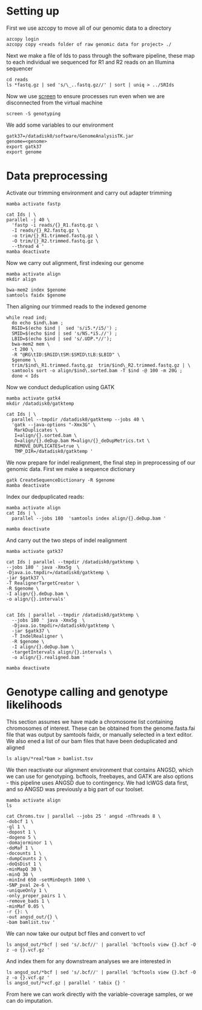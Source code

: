 # Setting up

First we use azcopy to move all of our genomic data to a directory 
```
azcopy login
azcopy copy <reads folder of raw genomic data for project> ./
```
Next we make a file of Ids to pass through the software pipeline, these map to each individual we sequenced for R1 and R2 reads on an Illumina sequencer

```
cd reads
ls *fastq.gz | sed 's/\_..fastq.gz//' | sort | uniq > ../SRIds
```
Now we use [screen](https://www.gnu.org/software/screen/) to ensure processes run even when we are disconnected from the virtual machine 
```
screen -S genotyping
```

We add some variables to our environment
```
gatk37=/datadisk0/software/GenomeAnalysisTK.jar
genome=<genome>
export gatk37
export genome
```
# Data preprocessing
Activate our trimming environment and carry out adapter trimming
```
mamba activate fastp

cat Ids | \
parallel -j 40 \
  'fastp -i reads/{}_R1.fastq.gz \
  -I reads/{}_R2.fastq.gz \
  -o trim/{}_R1.trimmed.fastq.gz \
  -O trim/{}_R2.trimmed.fastq.gz \
  --thread 4 '
mamba deactivate
```
Now we carry out alignment, first indexing our genome
```
mamba activate align
mkdir align

bwa-mem2 index $genome
samtools faidx $genome
```
Then aligning our trimmed reads to the indexed genome

```
while read ind;
  do echo $ind\.bam ;
  RGID=$(echo $ind |  sed 's/i5.*/i5/') ;
  SMID=$(echo $ind | sed 's/NS.*i5.//') ;
  LBID=$(echo $ind | sed 's/.UDP.*//');
  bwa-mem2 mem \
  -t 200 \
  -R "@RG\tID:$RGID\tSM:$SMID\tLB:$LBID" \
  $genome \
  trim/$ind\_R1.trimmed.fastq.gz  trim/$ind\_R2.trimmed.fastq.gz | \
  samtools sort -o align/$ind\.sorted.bam -T $ind -@ 100 -m 20G ;
  done < Ids
```
Now we conduct deduplication using GATK

```
mamba activate gatk4
mkdir /datadisk0/gatktemp

cat Ids | \
  parallel --tmpdir /datadisk0/gatktemp --jobs 40 \
  'gatk --java-options "-Xmx3G" \
   MarkDuplicates \
   I=align/{}.sorted.bam \
   O=align/{}.deDup.bam M=align/{}_deDupMetrics.txt \
   REMOVE_DUPLICATES=true \
   TMP_DIR=/datadisk0/gatktemp '
```
We now prepare for indel realignment, the final step in preprocessing of our genomic data.
First we make a sequence dictionary
```
gatk CreateSequenceDictionary -R $genome
mamba deactivate
```

Index our dedpuplicated reads:
```
mamba activate align
cat Ids | \
  parallel --jobs 180  'samtools index align/{}.deDup.bam '

mamba deactivate
```

And carry out the two steps of indel realignment

```
mamba activate gatk37

cat Ids | parallel --tmpdir /datadisk0/gatktemp \
--jobs 180 ' java -Xmx5g  \
-Djava.io.tmpdir=/datadisk0/gatktemp \
-jar $gatk37 \
-T RealignerTargetCreator \
-R $genome \
-I align/{}.deDup.bam \
-o align/{}.intervals'


cat Ids | parallel --tmpdir /datadisk0/gatktemp \
  --jobs 180 ' java -Xmx5g  \
  -Djava.io.tmpdir=/datadisk0/gatktemp \
  -jar $gatk37 \
  -T IndelRealigner \
  -R $genome \
  -I align/{}.deDup.bam \
  -targetIntervals align/{}.intervals \
  -o align/{}.realigned.bam '

mamba deactivate
```

# Genotype calling and genotype likelihoods

This section assumes we have made a chromosome list containing chromosomes of interest. These can be obtained from the genome.fasta.fai file that was output by samtools faidx, or manually selected in a text editor. We also ened a list of our bam files that have been deduplicated and aligned

```
ls align/*real*bam > bamlist.tsv
```
We then reactivate our alignment environment that contains ANGSD, which we can use for genotyping. bcftools, freebayes, and GATK are also options - this pipeline uses ANGSD due to contingency. We had lcWGS data first, and so ANGSD was previously a big part of our toolset. 

```
mamba activate align
ls

cat Chroms.tsv | parallel --jobs 25 ' angsd -nThreads 8 \
-dobcf 1 \
-gl 1 \
-dopost 1 \
-dogeno 5 \
-domajorminor 1 \
-doMaf 1 \
-docounts 1 \
-dumpCounts 2 \
-doQsDist 1 \
-minMapQ 30 \
-minQ 30 \
-minInd 650 -setMinDepth 1000 \
-SNP_pval 2e-6 \
-uniqueOnly 1 \
-only_proper_pairs 1 \
-remove_bads 1 \
-minMaf 0.05 \
-r {}: \
-out angsd_out/{} \
-bam bamlist.tsv '
```

We can now take our output bcf files and convert to vcf
```
ls angsd_out/*bcf | sed 's/.bcf//' | parallel 'bcftools view {}.bcf -O z -o {}.vcf.gz '
```
And index them for any downstream analyses we are interested in

```
ls angsd_out/*bcf | sed 's/.bcf//' | parallel 'bcftools view {}.bcf -O z -o {}.vcf.gz '
ls angsd_out/*vcf.gz | parallel ' tabix {} '
```
From here we can work directly with the variable-coverage samples, or we can do imputation.

